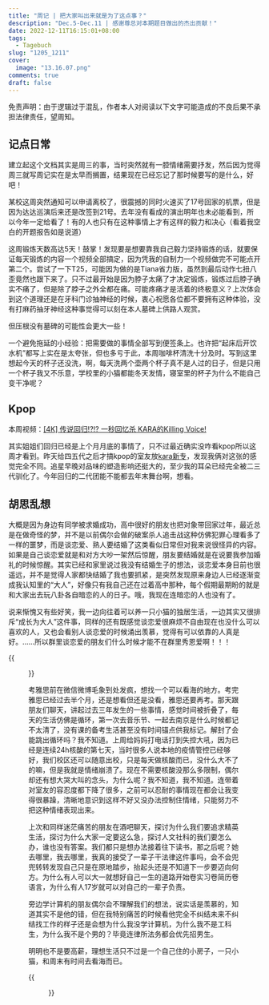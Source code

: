 ```yaml
---
title: "周记 | 把大家叫出来就是为了这点事？"
description: "Dec.5-Dec.11 | 感谢尊总对本期题目做出的杰出贡献！"
date: 2022-12-11T16:15:01+08:00
tags: 
  - Tagebuch
slug: "1205_1211"
cover:
  image: "13.16.07.png"
comments: true
draft: false
---
```


免责声明：由于逻辑过于混乱，作者本人对阅读以下文字可能造成的不良后果不承担法律责任，望周知。
## 记点日常
建立起这个文档其实是周三的事，当时突然就有一腔情绪需要抒发，然后因为觉得周三就写周记实在是太早而搁置，结果现在已经忘记了那时候要写的是什么，好吧！

某校这周突然通知可以申请离校了，很震撼的同时火速买了17号回家的机票，但是因为达达巡演后来还是改签到21号。去年没有看成的演出明年也未必能看到，所以今年一定给看了！有的人也只有在这种事情上才有这样的毅力和决心（看着我空白的开题报告如是说道）

这周锻炼天数高达5天！鼓掌！发现要是想要靠我自己毅力坚持锻炼的话，就要保证每天锻炼的内容一个视频全部搞定，因为凭我的自制力一个视频做完不可能点开第二个。尝试了一下T25，可能因为做的是Tiana省力版，虽然到最后动作七扭八歪竟然也跟下来了。只不过最开始是因为脖子太痛了才决定锻炼，锻炼过后脖子确实不痛了，但是除了脖子之外全都在痛。可能疼痛才是活着的终极意义？上次体会到这个道理还是在牙科门诊抽神经的时候，衷心祝愿各位都不要拥有这种体验，没有打麻药抽牙神经这种事觉得可以刻在本人墓碑上供路人观赏。

但压根没有墓碑的可能性会更大一些！

一个避免拖延的小经验：把需要做的事情全部写到便签条上。也许把“起床后开饮水机”都写上实在是太夸张，但也多亏于此，本周咖啡杯清洗十分及时。写到这里想起今天的杯子还没洗，啊，每天洗两个壶两个杯子真不是人过的日子，但是只用一个杯子我又不乐意，学校里的小猫都能冬天发情，寝室里的杯子为什么不能自己变干净呢？

## Kpop
本周视频：[[4K] 传说回归!?!? 一秒回忆杀 KARA的Killing Voice!](https://www.bilibili.com/video/BV1iP411T7PB)  

其实姐姐们回归已经是上个月月底的事情了，只不过最近确实没咋看kpop所以这周才看到。昨天给四五代之后才搞kpop的室友放[kara新专](https://open.spotify.com/album/6VxGMuJlJzQgxUca7zRqGk?si=BD4AtOalS924WVsrDqbIYQ)，发现我俩对这张的感觉完全不同。追星早晚对品味的塑造影响还挺大的，至少我的耳朵已经完全被二三代驯化了。今年回归的二代团能不能都去年末舞台啊，想看。

## 胡思乱想
大概是因为身边有同学被求婚成功，高中很好的朋友也把对象带回家过年，最近总是在做奇怪的梦，并不是以前偶尔会做的破案杀人追击战这种仿佛犯罪心理看多了一样的噩梦，而是谈恋爱、熟人要结婚了这类看似日常但对我来说很怪异的内容。如果是自己谈恋爱就是和对方大吵一架然后惊醒，朋友要结婚就是在说要我参加婚礼的时候惊醒。其实已经和家里说过我没有结婚生子的想法，谈恋爱本身目前也很遥远，并不是觉得人家都快结婚了我也要抓紧，是突然发现原来身边人已经逐渐变成我认知里的“大人”，好像只有我自己还在过着高中那种，每个假期最期盼的就是和大家出去玩八卦各自暗恋的人的日子。哦，我现在连暗恋的人也没有了。

说来惭愧又有些好笑，我一边向往着可以养一只小猫的独居生活，一边其实又很排斥“成长为大人”这件事，同样的还有既感觉谈恋爱很麻烦不自由现在也没什么可以喜欢的人，又也会看别人谈恋爱的时候涌出羡慕，觉得有可以依靠的人真是好。……所以群里谈恋爱的朋友们什么时候才能不在群里秀恩爱啊！！！

{{<figure src="18.26.55.png#center" caption="今天的生活就是" width="400px">}}

考雅思前在微信微博毛象到处发疯，想找一个可以看海的地方。考完雅思已经过去半个月，还是想看但还是没看，雅思还要再考。那天跟朋友们聊天，讲起过去三年发生的一些事情，感觉时间被折叠了，每天的生活仿佛是循环，第一次去音乐节、一起去南京是什么时候都记不太清了，没有课的备考生活甚至没有时间锚点供我标记。解封了会能跳出循环吗？我不知道。上周给妈妈打电话打到失控大吼，因为已经是连续24h核酸的第七天，当时很多人说本地的疫情管控已经够好，我们校区还可以随意出校，只是每天做核酸而已，没什么大不了的嘛，但是我就是情绪崩溃了。现在不需要核酸没那么多限制，偶尔却还有想大哭大叫的念头，为什么呢？我不知道，我不知道。连带着对室友的容忍度都下降了很多，之前可以忍耐的事情现在都会让我变得很暴躁，清晰地意识到这样不好又没办法控制住情绪，只能努力不把这种情绪表现出来。

上次和同样迷茫痛苦的朋友在酒吧聊天，探讨为什么我们要追求精英生活，探讨为什么大家一定要这么急，探讨人文社科的我们要怎么办，谁也没有答案。我们都只是想办法接着往下读书，那之后呢？她去哪里，我去哪里，我真的接受了一辈子干法律这件事吗，会不会兜兜转转发现自己只是在原地踏步，抬起头还是不知道下一步要迈向何方。为什么有人可以大一就想好自己一生的道路开始卷实习卷简历卷语言，为什么有人17岁就可以对自己的一辈子负责。  

旁边学计算机的朋友偶尔会不理解我们的想法，说实话是羡慕的，知道其实不是他的错，但在我特别痛苦的时候看他完全不纠结未来不纠结找工作的样子还是会想为什么我没学计算机，为什么我不是工科生，为什么我不是个男的？毕竟连律所法务都会优先招男生。

明明也不是要高薪，理想生活只不过是一个自己住的小房子，一只小猫，和周末有时间去看海而已。

{{<figure src="DSC00010.jpg" caption="本周很喜欢的照片：字by粥粥，摄影by我" >}}





